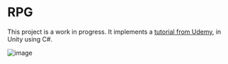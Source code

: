 # RPG

This project is a work in progress. It implements a [tutorial from Udemy](https://www.udemy.com/course/aprende-a-crear-un-videojuego-rpg-en-2d-con-unity-2021/), in Unity using C#.

![image](https://user-images.githubusercontent.com/95516694/200203758-ba3033fa-2deb-47a4-a5b5-5398cad8893f.png)
